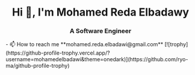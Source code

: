 <h1 align="center">Hi 👋, I'm Mohamed Reda Elbadawy</h1>
<h3 align="center">A Software Engineer</h3>
- 📫 How to reach me **mohamed.reda.elbadawi@gmail.com**
[![trophy](https://github-profile-trophy.vercel.app/?username=mohamedelbadawi&theme=onedark)](https://github.com/ryo-ma/github-profile-trophy)
